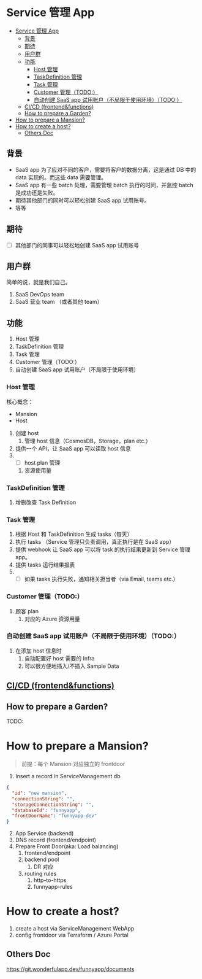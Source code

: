 # Service 管理 App

- [Service 管理 App](#service-管理-app)
  - [背景](#背景)
  - [期待](#期待)
  - [用户群](#用户群)
  - [功能](#功能)
    - [Host 管理](#host-管理)
    - [TaskDefinition 管理](#taskdefinition-管理)
    - [Task 管理](#task-管理)
    - [Customer 管理（TODO:）](#customer-管理todo)
    - [自动创建 SaaS app 试用账户（不局限于使用环境）（TODO:）](#自动创建-saas-app-试用账户不局限于使用环境todo)
  - [CI/CD (frontend&functions)](#cicd-frontendfunctions)
  - [How to prepare a Garden?](#how-to-prepare-a-garden)
- [How to prepare a Mansion?](#how-to-prepare-a-mansion)
- [How to create a host?](#how-to-create-a-host)
  - [Others Doc](#others-doc)

## 背景

- SaaS app 为了应对不同的客户，需要将客户的数据分离，这是通过 DB 中的 data 实现的。而这些 data 需要管理。
- SaaS app 有一些 batch 处理，需要管理 batch 执行的时间，并监控 batch 是成功还是失败。
- 期待其他部门的同时可以轻松创建 SaaS app 试用账号。
- 等等

## 期待

- [ ] 其他部门的同事可以轻松地创建 SaaS app 试用账号

## 用户群

简单的说，就是我们自己。

1. SaaS DevOps team
2. SaaS 营业 team （或者其他 team）

## 功能

1. Host 管理
2. TaskDefinition 管理
3. Task 管理
4. Customer 管理（TODO:）
5. 自动创建 SaaS app 试用账户（不局限于使用环境）

### Host 管理

核心概念：

- Mansion
- Host

1. 创建 host
   1. 管理 host 信息（CosmosDB，Storage，plan etc.）
2. 提供一个 API，让 SaaS app 可以读取 host 信息
3. - [ ] host plan 管理
   1. 资源使用量

### TaskDefinition 管理

1. 增删改查 Task Definition

### Task 管理

1. 根据 Host 和 TaskDefinition 生成 tasks（每天）
2. 执行 tasks （Service 管理只负责调用，真正执行是在 SaaS app）
3. 提供 webhook 让 SaaS app 可以将 task 的执行结果更新到 Service 管理 app。
4. 提供 tasks 运行结果报表
5. - [ ] 如果 tasks 执行失败，通知相关担当者（via Email, teams etc.）

### Customer 管理（TODO:）

1. 顾客 plan
   1. 对应的 Azure 资源用量

### 自动创建 SaaS app 试用账户（不局限于使用环境）（TODO:）

1. 在添加 host 信息时
   1. 自动配置好 host 需要的 Infra
   2. 可以很方便地插入/不插入 Sample Data

## [CI/CD (frontend&functions)](./cicd.md)

## How to prepare a Garden?

TODO:

# How to prepare a Mansion?

> 前提：每个 Mansion 对应独立的 frontdoor

1. Insert a record in ServiceManagement db

```json
{
  "id": "new mansion",
  "connectionString": "",
  "storageConnectionString": "",
  "databaseId": "funnyapp",
  "frontDoorName": "funnyapp-dev"
}
```

2. App Service (backend)
3. DNS record (frontend/endpoint)
4. Prepare Front Door(aka: Load balancing)
   1. frontend/endpoint
   2. backend pool
      1. DR 对应
   3. routing rules
      1. http-to-https
      2. funnyapp-rules

# How to create a host?

1. create a host via ServiceManagement WebApp
2. config frontdoor via Terraform / Azure Portal


## Others Doc

https://git.wonderfulapp.dev/funnyapp/documents